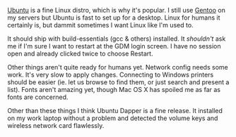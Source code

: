 <a href="http://www.ubuntu.com/">Ubuntu</a> is a fine Linux distro, which is why it's popular. I still use <a href="http://www.gentoo.org/">Gentoo</a> on my servers but Ubuntu is fast to set up for a desktop. Linux for humans it certainly is, but dammit sometimes I want Linux like I'm used to.

It should ship with build-essentials (gcc & others) installed. It *shouldn't* ask me if I'm sure I want to restart at the GDM login screen. I have no session open and already clicked twice to choose Restart.

Other things aren't quite ready for humans yet. Network config needs some work. It's very slow to apply changes. Connecting to Windows printers should be easier (ie. let us browse to find them, or just search and present a list). Fonts aren't amazing yet, though Mac OS X has spoiled me as far as fonts are concerned.

Other than these things I think Ubuntu Dapper is a fine release. It installed on my work laptop without a problem and detected the volume keys and wireless network card flawlessly.
